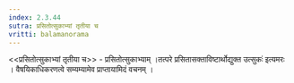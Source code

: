 ```yaml
---
index: 2.3.44
sutra: प्रसितोत्सुकाभ्यां तृतीया च
vritti: balamanorama
---
```


<<प्रसितोत्सुकाभ्यां तृतीया च>> - प्रसितोत्सुकाभ्याम् ।तत्परे प्रसितासक्ताविष्टार्थोद्युक्त उत्सुकः॑ इत्यमरः । वैषयिकाधिकरणत्वे सम्यम्यामेव प्राप्तायामिदं वचनम् । 